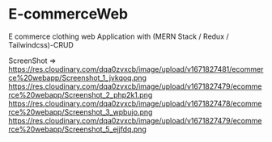 # E-commerceWeb
E commerce clothing web Application with (MERN Stack / Redux / Tailwindcss)-CRUD

ScreenShot =>
https://res.cloudinary.com/dqa0zvxcb/image/upload/v1671827481/ecommerce%20webapp/Screenshot_1_jvkqoq.png
https://res.cloudinary.com/dqa0zvxcb/image/upload/v1671827479/ecommerce%20webapp/Screenshot_2_php2k1.png
https://res.cloudinary.com/dqa0zvxcb/image/upload/v1671827478/ecommerce%20webapp/Screenshot_3_wpbujo.png
https://res.cloudinary.com/dqa0zvxcb/image/upload/v1671827479/ecommerce%20webapp/Screenshot_5_ejjfdq.png
